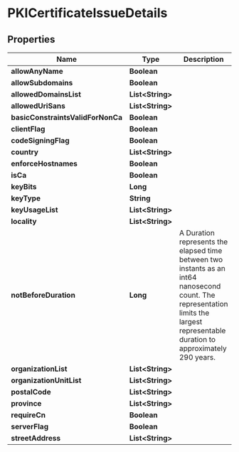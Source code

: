

# PKICertificateIssueDetails

## Properties

Name | Type | Description | Notes
------------ | ------------- | ------------- | -------------
**allowAnyName** | **Boolean** |  |  [optional]
**allowSubdomains** | **Boolean** |  |  [optional]
**allowedDomainsList** | **List&lt;String&gt;** |  |  [optional]
**allowedUriSans** | **List&lt;String&gt;** |  |  [optional]
**basicConstraintsValidForNonCa** | **Boolean** |  |  [optional]
**clientFlag** | **Boolean** |  |  [optional]
**codeSigningFlag** | **Boolean** |  |  [optional]
**country** | **List&lt;String&gt;** |  |  [optional]
**enforceHostnames** | **Boolean** |  |  [optional]
**isCa** | **Boolean** |  |  [optional]
**keyBits** | **Long** |  |  [optional]
**keyType** | **String** |  |  [optional]
**keyUsageList** | **List&lt;String&gt;** |  |  [optional]
**locality** | **List&lt;String&gt;** |  |  [optional]
**notBeforeDuration** | **Long** | A Duration represents the elapsed time between two instants as an int64 nanosecond count. The representation limits the largest representable duration to approximately 290 years. |  [optional]
**organizationList** | **List&lt;String&gt;** |  |  [optional]
**organizationUnitList** | **List&lt;String&gt;** |  |  [optional]
**postalCode** | **List&lt;String&gt;** |  |  [optional]
**province** | **List&lt;String&gt;** |  |  [optional]
**requireCn** | **Boolean** |  |  [optional]
**serverFlag** | **Boolean** |  |  [optional]
**streetAddress** | **List&lt;String&gt;** |  |  [optional]



